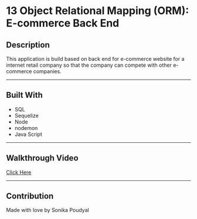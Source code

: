 # 13 Object Relational Mapping (ORM): E-commerce Back End

## Description
This application is build based on back end for e-commerce website for a internet retail company so that the company can compete with other e-commerce companies. 

---

## Built With
* SQL
* Sequelize
* Node
* nodemon
* Java Script
---

## Walkthrough Video
[Click Here]()

---

## Contribution
Made with love by Sonika Poudyal

